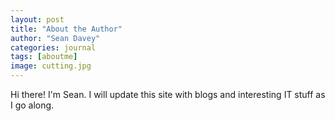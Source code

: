 ```yaml
---
layout: post
title: "About the Author"
author: "Sean Davey"
categories: journal
tags: [aboutme]
image: cutting.jpg
---
```


Hi there! I'm Sean. I will update this site with blogs and interesting IT stuff as I go along.
